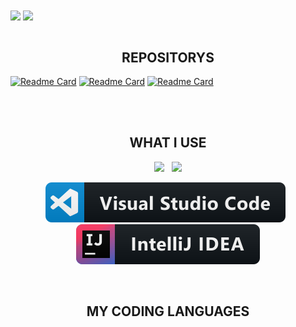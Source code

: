 <img height=200 align="center" src="https://github-readme-stats.vercel.app/api?username=MarioS271&theme=tokyonight"/>
<img height=200 align="center" src="https://github-readme-stats.vercel.app/api/top-langs?username=MarioS271&theme=tokyonight&layout=compact&langs_count=8&card_width=320" />

<br>
<br>

<h2 align="center">REPOSITORYS</h2>

[![Readme Card](https://github-readme-stats.vercel.app/api/pin/?username=MarioS271&theme=tokyonight&repo=271pack)](https://github.com/MarioS271/271pack)
[![Readme Card](https://github-readme-stats.vercel.app/api/pin/?username=MarioS271&theme=tokyonight&repo=coords_copy_mod)](https://github.com/MarioS271/coords_copy_mod)
[![Readme Card](https://github-readme-stats.vercel.app/api/pin/?username=MarioS271&theme=tokyonight&repo=quick_commands_mod)](https://github.com/MarioS271/quick_commands_mod)

<br>
<br>

<h2 align="center">WHAT I USE</h2>
<p align="center">
    <img src="https://img.shields.io/badge/Intel%20Core_i7_13th-0071C5?style=for-the-badge&logo=intel&logoColor=white">
    &nbsp;
    <img src="https://img.shields.io/badge/NVIDIA-RTX4050-76B900?style=for-the-badge&logo=nvidia&logoColor=white">
</p>
<p align="center">
    <img src="https://raw.githubusercontent.com/MikeCodesDotNET/ColoredBadges/master/svg/dev/tools/visualstudio_code.svg">
    &nbsp;
    <img src="https://raw.githubusercontent.com/MikeCodesDotNET/ColoredBadges/master/svg/dev/tools/jetbrains_intellij.svg">
</p>

<br>

<h2 align="center">MY CODING LANGUAGES</h2>
